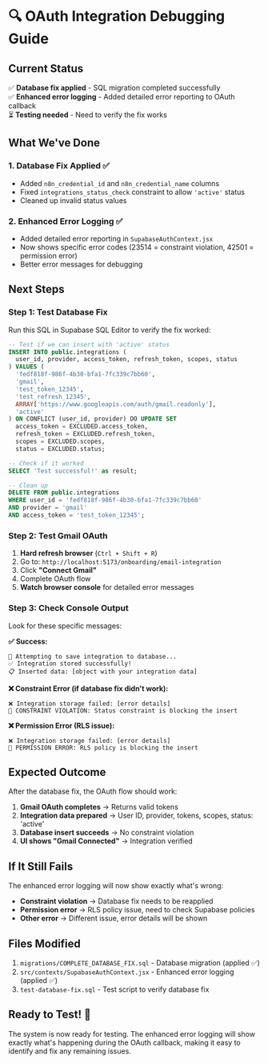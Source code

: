 # 🔍 OAuth Integration Debugging Guide

## Current Status
✅ **Database fix applied** - SQL migration completed successfully  
✅ **Enhanced error logging** - Added detailed error reporting to OAuth callback  
⏳ **Testing needed** - Need to verify the fix works

## What We've Done

### 1. Database Fix Applied ✅
- Added `n8n_credential_id` and `n8n_credential_name` columns
- Fixed `integrations_status_check` constraint to allow `'active'` status
- Cleaned up invalid status values

### 2. Enhanced Error Logging ✅
- Added detailed error reporting in `SupabaseAuthContext.jsx`
- Now shows specific error codes (23514 = constraint violation, 42501 = permission error)
- Better error messages for debugging

## Next Steps

### Step 1: Test Database Fix
Run this SQL in Supabase SQL Editor to verify the fix worked:

```sql
-- Test if we can insert with 'active' status
INSERT INTO public.integrations (
  user_id, provider, access_token, refresh_token, scopes, status
) VALUES (
  'fedf818f-986f-4b30-bfa1-7fc339c7bb60',
  'gmail',
  'test_token_12345',
  'test_refresh_12345',
  ARRAY['https://www.googleapis.com/auth/gmail.readonly'],
  'active'
) ON CONFLICT (user_id, provider) DO UPDATE SET
  access_token = EXCLUDED.access_token,
  refresh_token = EXCLUDED.refresh_token,
  scopes = EXCLUDED.scopes,
  status = EXCLUDED.status;

-- Check if it worked
SELECT 'Test successful!' as result;

-- Clean up
DELETE FROM public.integrations 
WHERE user_id = 'fedf818f-986f-4b30-bfa1-7fc339c7bb60' 
AND provider = 'gmail' 
AND access_token = 'test_token_12345';
```

### Step 2: Test Gmail OAuth
1. **Hard refresh browser** (`Ctrl + Shift + R`)
2. Go to: `http://localhost:5173/onboarding/email-integration`
3. Click **"Connect Gmail"**
4. Complete OAuth flow
5. **Watch browser console** for detailed error messages

### Step 3: Check Console Output
Look for these specific messages:

**✅ Success:**
```
🔄 Attempting to save integration to database...
✅ Integration stored successfully!
📋 Inserted data: [object with your integration data]
```

**❌ Constraint Error (if database fix didn't work):**
```
❌ Integration storage failed: [error details]
🚨 CONSTRAINT VIOLATION: Status constraint is blocking the insert
```

**❌ Permission Error (RLS issue):**
```
❌ Integration storage failed: [error details]
🚨 PERMISSION ERROR: RLS policy is blocking the insert
```

## Expected Outcome

After the database fix, the OAuth flow should work:

1. **Gmail OAuth completes** → Returns valid tokens
2. **Integration data prepared** → User ID, provider, tokens, scopes, status: 'active'
3. **Database insert succeeds** → No constraint violation
4. **UI shows "Gmail Connected"** → Integration verified

## If It Still Fails

The enhanced error logging will now show exactly what's wrong:

- **Constraint violation** → Database fix needs to be reapplied
- **Permission error** → RLS policy issue, need to check Supabase policies
- **Other error** → Different issue, error details will be shown

## Files Modified

1. `migrations/COMPLETE_DATABASE_FIX.sql` - Database migration (applied ✅)
2. `src/contexts/SupabaseAuthContext.jsx` - Enhanced error logging (applied ✅)
3. `test-database-fix.sql` - Test script to verify database fix

## Ready to Test! 🚀

The system is now ready for testing. The enhanced error logging will show exactly what's happening during the OAuth callback, making it easy to identify and fix any remaining issues.
